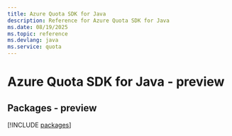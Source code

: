 ```yaml
---
title: Azure Quota SDK for Java
description: Reference for Azure Quota SDK for Java
ms.date: 08/19/2025
ms.topic: reference
ms.devlang: java
ms.service: quota
---
```

# Azure Quota SDK for Java - preview
## Packages - preview
[!INCLUDE [packages](quota-index.md)]